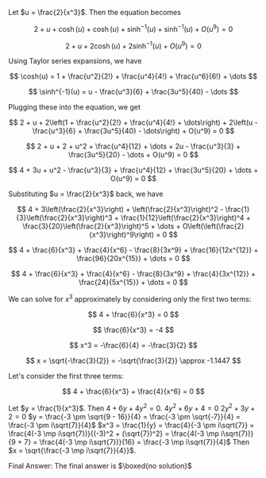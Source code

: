 Let $u = \frac{2}{x^3}$. Then the equation becomes

$$
2 + u + \cosh(u) + \cosh(u) + \sinh^{-1}(u) + \sinh^{-1}(u) + O(u^9) = 0
$$

$$
2 + u + 2\cosh(u) + 2\sinh^{-1}(u) + O(u^9) = 0
$$

Using Taylor series expansions, we have

$$
\cosh(u) = 1 + \frac{u^2}{2!} + \frac{u^4}{4!} + \frac{u^6}{6!} + \dots
$$

$$
\sinh^{-1}(u) = u - \frac{u^3}{6} + \frac{3u^5}{40} - \dots
$$

Plugging these into the equation, we get

$$
2 + u + 2\left(1 + \frac{u^2}{2!} + \frac{u^4}{4!} + \dots\right) + 2\left(u - \frac{u^3}{6} + \frac{3u^5}{40} - \dots\right) + O(u^9) = 0
$$

$$
2 + u + 2 + u^2 + \frac{u^4}{12} + \dots + 2u - \frac{u^3}{3} + \frac{3u^5}{20} - \dots + O(u^9) = 0
$$

$$
4 + 3u + u^2 - \frac{u^3}{3} + \frac{u^4}{12} + \frac{3u^5}{20} + \dots + O(u^9) = 0
$$

Substituting $u = \frac{2}{x^3}$ back, we have

$$
4 + 3\left(\frac{2}{x^3}\right) + \left(\frac{2}{x^3}\right)^2 - \frac{1}{3}\left(\frac{2}{x^3}\right)^3 + \frac{1}{12}\left(\frac{2}{x^3}\right)^4 + \frac{3}{20}\left(\frac{2}{x^3}\right)^5 + \dots + O\left(\left(\frac{2}{x^3}\right)^9\right) = 0
$$


$$
4 + \frac{6}{x^3} + \frac{4}{x^6} - \frac{8}{3x^9} + \frac{16}{12x^{12}} + \frac{96}{20x^{15}} + \dots = 0
$$


$$
4 + \frac{6}{x^3} + \frac{4}{x^6} - \frac{8}{3x^9} + \frac{4}{3x^{12}} + \frac{24}{5x^{15}} + \dots = 0
$$

We can solve for $x^3$ approximately by considering only the first two terms:

$$
4 + \frac{6}{x^3} = 0
$$


$$
\frac{6}{x^3} = -4
$$


$$
x^3 = -\frac{6}{4} = -\frac{3}{2}
$$

$$
x = \sqrt{-\frac{3}{2}} = -\sqrt{\frac{3}{2}} \approx -1.1447
$$

Let's consider the first three terms:

$$
4 + \frac{6}{x^3} + \frac{4}{x^6} = 0
$$

Let $y = \frac{1}{x^3}$. Then $4 + 6y + 4y^2 = 0$.
$4y^2 + 6y + 4 = 0$
$2y^2 + 3y + 2 = 0$
$y = \frac{-3 \pm \sqrt{9 - 16}}{4} = \frac{-3 \pm \sqrt{-7}}{4} = \frac{-3 \pm i\sqrt{7}}{4}$
$x^3 = \frac{1}{y} = \frac{4}{-3 \pm i\sqrt{7}} = \frac{4(-3 \mp i\sqrt{7})}{(-3)^2 + (\sqrt{7})^2} = \frac{4(-3 \mp i\sqrt{7})}{9 + 7} = \frac{4(-3 \mp i\sqrt{7})}{16} = \frac{-3 \mp i\sqrt{7}}{4}$
Then $x = \sqrt{\frac{-3 \mp i\sqrt{7}}{4}}$.

Final Answer: The final answer is $\boxed{no solution}$
